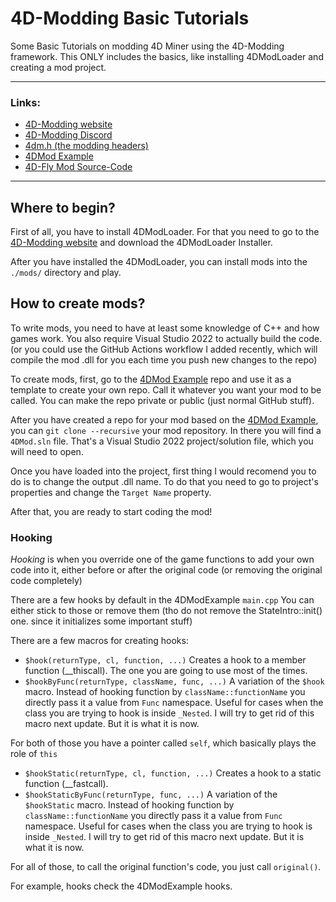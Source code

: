# 4D-Modding Basic Tutorials
Some Basic Tutorials on modding 4D Miner using the 4D-Modding framework. This ONLY includes the basics, like installing 4DModLoader and creating a mod project.

------------

### Links:
 - [4D-Modding website](https://4dmodding.me/ "4D-Modding website")
 - [4D-Modding Discord](https://discord.gg/AmGKpYXBwX "Discord Server")
 - [4dm.h (the modding headers)](https://github.com/4D-Modding/4dm.h "4dm.h (the modding headers)")
 - [4DMod Example](https://github.com/4D-Modding/4dmod-example "4DMod Example")
 - [4D-Fly Mod Source-Code](https://github.com/4D-Modding/4DFly "4D-Fly")
 
------------

## Where to begin?

 First of all, you have to install 4DModLoader. For that you need to go to the [4D-Modding website](https://4dmodding.me/ "4D-Modding website") and download the 4DModLoader Installer.

 After you have installed the 4DModLoader, you can install mods into the `./mods/` directory and play.

## How to create mods?

 To write mods, you need to have at least some knowledge of C++ and how games work. You also require Visual Studio 2022 to actually build the code. (or you could use the GitHub Actions workflow I added recently, which will compile the mod .dll for you each time you push new changes to the repo)

 To create mods, first, go to the [4DMod Example](https://github.com/4D-Modding/4dmod-example "4DMod Example") repo and use it as a template to create your own repo. Call it whatever you want your mod to be called. You can make the repo private or public (just normal GitHub stuff).

 After you have created a repo for your mod based on the [4DMod Example](https://github.com/4D-Modding/4dmod-example "4DMod Example"), you can `git clone --recursive` your mod repository.
 In there you will find a `4DMod.sln` file. That's a Visual Studio 2022 project/solution file, which you will need to open.

 Once you have loaded into the project, first thing I would recomend you to do is to change the output .dll name. To do that you need to go to project's properties and change the `Target Name` property.

 After that, you are ready to start coding the mod!

 ### Hooking

 *Hooking* is when you override one of the game functions to add your own code into it, either before or after the original code (or removing the original code completely)

 There are a few hooks by default in the 4DModExample `main.cpp`
 You can either stick to those or remove them (tho do not remove the StateIntro::init() one. since it initializes some important stuff)

 There are a few macros for creating hooks:
  - `$hook(returnType, cl, function, ...)` Creates a hook to a member function (__thiscall). The one you are going to use most of the times.
  - `$hookByFunc(returnType, className, func, ...)` A variation of the `$hook` macro. Instead of hooking function by `className::functionName` you directly pass it a value from `Func` namespace. Useful for cases when the class you are trying to hook is inside `_Nested`. I will try to get rid of this macro next update. But it is what it is now.

  For both of those you have a pointer called `self`, which basically plays the role of `this`

  - `$hookStatic(returnType, cl, function, ...)` Creates a hook to a static function (__fastcall).
  - `$hookStaticByFunc(returnType, func, ...)` A variation of the `$hookStatic` macro. Instead of hooking function by `className::functionName` you directly pass it a value from `Func` namespace. Useful for cases when the class you are trying to hook is inside `_Nested`. I will try to get rid of this macro next update. But it is what it is now. 

  For all of those, to call the original function's code, you just call `original()`.

  For example, hooks check the 4DModExample hooks.